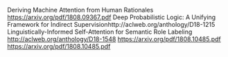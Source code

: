 Deriving Machine Attention from Human Rationales https://arxiv.org/pdf/1808.09367.pdf
Deep Probabilistic Logic: A Unifying Framework for Indirect Supervisionhttp://aclweb.org/anthology/D18-1215
Linguistically-Informed Self-Attention for Semantic Role Labeling http://aclweb.org/anthology/D18-1548
https://arxiv.org/pdf/1808.10485.pdf https://arxiv.org/pdf/1808.10485.pdf

